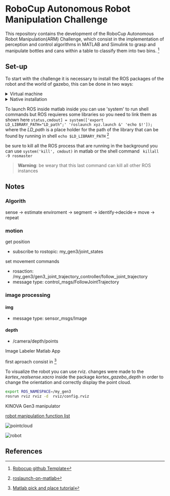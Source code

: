 # RoboCup Autonomous Robot Manipulation Challenge
This repository contains the development of the RoboCup Autonomous Robot Manipulation(ARM) Challenge, which consist in the implementation of perception and control algorithms in MATLAB and Simulink to grasp and manipulate bottles and cans within a table to classify them into two bins. [^template]


## Set-up
To start with the challenge it is necessary to install the ROS packages of the robot and the world of gazebo, this can be done in two ways:

<details close>
<summary>Virtual machine</summary>
If the configuration is done from Windows or you don't want to install ROS on Ubuntu (or other Linux distros), you can use the virtual machine provided by Robocup and Mathworks.

* VMWare
    1. Download the [VMWare Workstation](https://www.vmware.com/co/products/workstation-player/workstation-player-evaluation.html) version for your OS and install it. *Don't forget to select the use non comercial version when installing*.
    1. Download the [file](https://ssd.mathworks.com/supportfiles/ros/virtual_machines/v2/ros_melodic_dashing_gazebov9_linux_win_v3.zip) with the virtual machine and unzip.
    1. Finally, open the virtual machine and start it. When a window appears asking if you copied or moved the virtual machine, select *I copied it*.

* VirtualBox
    1. Download [Virtual Box](https://www.virtualbox.org/wiki/Downloads) version for your OS and install it (to use virtual box in full screen, install [Guest additions](https://www.virtualbox.org/manual/ch04.html).
    1. Follow the same step for VMWare.
    1. Set the network as NAT.
    1. Open the virtual machine and start it.
    
> For a complete installation guide, see [Mathworks page](https://la.mathworks.com/support/product/robotics/ros2-vm-installation-instructions-v4.html).

<p align="center">
    <img src="https://user-images.githubusercontent.com/30636259/163751315-c7d1fa6f-35cc-41d8-9890-12e9e77a1084.png" alt="vm" width="500px">
</p>

When the virtual machine is started, you can start ROS open the file **Example World 1.desktop** (or **Example World 2.desktop** to run the second world) in the *RoboCup Challenge* folder located in the desktop, or launch the nodes with the following commands:
```bash
cd ~
./start-robocup-example-world-1.sh # or ...world-2.sh
```
</details>


<details close>
<summary>Native installation</summary>
In order to use the host computer resources in a better way, it is possible to install ROS(melodic or noetic) and the necessary packages to run the challenge simulation.

1. Create a new ROS workspace or use a previous.
1. Clone [ros kortex](https://github.com/Kinovarobotics/ros_kortex) packages in the *src* folder:
    ```bash
    cd src
    git clone https://github.com/Kinovarobotics/ros_kortex -b kinetic-devel
    git reset --hard 6970f5b
    ```
    > It is necessary to clone the repository in the branch **kinetic-devel** and this version because the Robocup's packages are not compatible with the latest versions of this packages.
1. Remove packages that are not needed and can cause conflicts:
    ```bash
    rm -rfv !("kortex_control"|"kortex_description"|"kortex_gazebo") # Remove all packages except kortex_control, kortex_description and kortex_gazebo
    ```
1. Get the robocup packages from [virtual machine file](https://ssd.mathworks.com/supportfiles/ros/virtual_machines/v2/ros_melodic_dashing_gazebov9_linux_win_v3.zip). 
    1. Extract the file.
    1. Download and install [VMWare Workstation](https://www.vmware.com/co/products/workstation-player/workstation-player-evaluation.html).
    1. Open the virtual machine and sharing the files between host and guess, or use `vmware-mount`
        ```bash
        sudo mkdir /mnt/vmdkfile
        sudo vmware-mount <vm_folder_path>/ros_melodic_dashing_gazebov9.vmdk 1 /mnt/vmdkfile/
        ```
        > Don't forget shutdown the virtual machine (do not suspend it) and have `libaio` or `libaio1` installed.
    1. Copy the following folders from `mnt/vmdkfile/home/user/catkin_ws/src` to the *src* folder in your *ROS workspace*.
        * kortex_gazebo_camera
        * **kortex_gazebo_depth**
    1. Unmount the *.vmdk file*
        ```bash
        sudo vmware-mount -X
        sudo rm -rf /mnt/vmdkfile
        ```
1. Install all the necessary dependencies with the next command:
    ```bash
    rosdep install --from-paths src --ignore-src -y
    ```
1. Build the packages (`catkin build` if use *catkin tools*).  
    > Don't forget source the *devel/setup.bash* file in the *ROS workspace*.
1. Run the launch file with the following command:
    ```bash
    roslaunch kortex_gazebo_depth pickplace.launch world:=RoboCup_1.world # or RoboCup_2.world
    ```
    > If you have ROS noetic, you probably have problems with `--in-order` option in xacro when run the launch file, to fix it remove `--in-order` option in the line 40 of pickplace.launch in the *kortex_gazebo_depth* package.

<p align="center">
    <img src="https://user-images.githubusercontent.com/30636259/163854442-007a01d1-0c22-4884-a281-2e49dac8aa2f.png" alt="native roslaunch" width="700px">
</p>
</details>


To launch ROS inside matlab  inside you can use 'system' to run shell commands but ROS requieres some libraries so you need to link them as shown here `status,cmdout] = system(['export LD_LIBRARY_PATH="LD_path";' 'roslaunch xyz.launch &' 'echo $!']);` where the *LD_path* is a place holder for the path of the library that can be found by running in shell `echo $LD_LIBRARY_PATH` [^rosMatlab]

be sure to kill all the ROS process that are running in the background you can use `system('kill', cmdout)` in matlab or the shell command ` killall -9 rosmaster` 
> **Warning**: be weary that this last command can kill all other ROS instances 

## Notes
### Algorith 
sense ->  estimate enviroment -> segment -> identify->decide-> move -> repeat


### motion
get position
- subscribe to rostopic: my_gen3/joint_states

set movement commands
- rosaction: /my_gen3/gen3_joint_trajectory_controller/follow_joint_trajectory 
- message type: control_msgs/FollowJointTrajectory


### image processing
#### img
- message type: sensor_msgs/Image
#### depth
- /camera/depth/points 

Image Labeler Matlab App

first aproach consist in [^pick-place]

To visualize the robot you can use rviz. changes were made to the *kortex_realsense.xacro* inside the package *kortex_gazebo_depth*  in order to change the orientation and correctly display the point cloud. 

```bash 
export ROS_NAMESPACE=/my_gen3
rosrun rviz rviz -d  rviz/config.rviz
``` 

<!--
rosrun joint_state_publisher_gui joint_state_publisher_gui
https://github.com/cychitivav/robocup_arm_challenge


https://www.mathworks.com/help//ros/ug/work-with-specialized-ros-messages.html

keep-processes running after ending ssh session
https://askubuntu.com/questions/8653/how-to-keep-processes-running-after-ending-ssh-session
 
-->

KINOVA Gen3 manipulator

[robot manipulation function list](https://www.mathworks.com/help/robotics/referencelist.html?type=function&listtype=cat&category=manipulators&blocktype=all&capability=)

![pointcloud](https://user-images.githubusercontent.com/25491198/169711788-95408faa-8d59-4eca-b6e6-3c80939e5a3d.jpg)

![robot](https://user-images.githubusercontent.com/25491198/169711808-82e8a16e-7d81-49fd-a57a-c8feb414d59b.svg)

## References 

[^rosMatlab]: [roslaunch-on-matlab](https://answers.ros.org/question/255008/roslaunch-on-matlab/)

[^template]: [Robocup github Template](https://github.com/mathworks-robotics/templates-robocup-robot-manipulation-challenge)

[^pick-place]: [Matlab pick and place tutorial](https://www.mathworks.com/help/robotics/ug/pick-and-place-workflow-in-gazebo-using-ros.html)